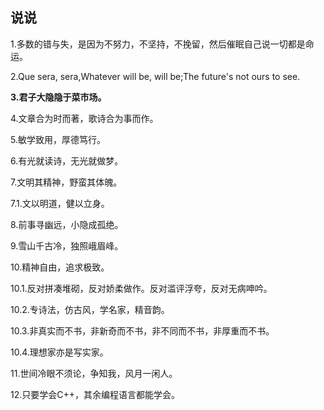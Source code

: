 
## 说说

1.多数的错与失，是因为不努力，不坚持，不挽留，然后催眠自己说一切都是命运。

2.Que sera, sera,Whatever will be, will be;The future's not ours to see.

<b>3.君子大隐隐于菜市场。</b>

4.文章合为时而著，歌诗合为事而作。

5.敏学致用，厚德笃行。

6.有光就读诗，无光就做梦。

7.文明其精神，野蛮其体魄。

7.1.文以明道，健以立身。

8.前事寻幽远，小隐成孤绝。

9.雪山千古冷，独照峨眉峰。

10.精神自由，追求极致。

10.1.反对拼凑堆砌，反对娇柔做作。反对滥评浮夸，反对无病呻吟。

10.2.专诗法，仿古风，学名家，精音韵。

10.3.非真实而不书，非新奇而不书，非不同而不书，非厚重而不书。

10.4.理想家亦是写实家。

11.世间冷眼不须论，争知我，风月一闲人。

12.只要学会C++，其余编程语言都能学会。